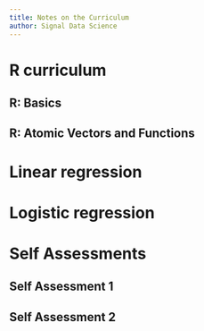 ```yaml
---
title: Notes on the Curriculum
author: Signal Data Science
---
```


R curriculum
============

R: Basics
---------

R: Atomic Vectors and Functions
-------------------------------

Linear regression
=================

Logistic regression
===================

Self Assessments
================

Self Assessment 1
-----------------

Self Assessment 2
-----------------
